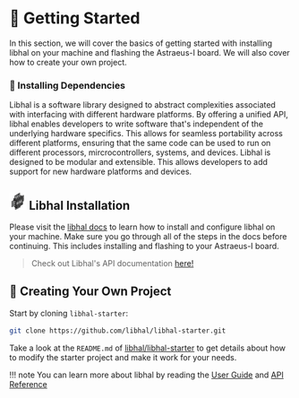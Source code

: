 # 🚀 Getting Started

In this section, we will cover the basics of getting started with installing libhal on your machine and flashing the Astraeus-I board. We will also cover how to create your own project.

### 🧰 Installing Dependencies

Libhal is a software library designed to abstract complexities associated with interfacing with different hardware platforms. By offering a unified API, libhal enables developers to write software that's independent of the underlying hardware specifics. This allows for seamless portability across different platforms, ensuring that the same code can be used to run on different processors, mircrocontrollers, systems, and devices. Libhal is designed to be modular and extensible. This allows developers to add support for new hardware platforms and devices.

## <img src="../../assets/libhal.png" style="width: 30px; height: auto;"> Libhal Installation

Please visit the <a href="https://libhal.github.io/2.4/getting_started/" target="_blank">libhal docs</a>
 to learn how to install and configure libhal on your machine. Make sure you go through all of the steps in the docs before continuing. This includes installing and flashing to your Astraeus-I board.

> Check out Libhal's API documentation <a href="https://libhal.github.io/2.4/api/" target="_blank">here!</a>

## 🧱 Creating Your Own Project

Start by cloning `libhal-starter`:

```bash
git clone https://github.com/libhal/libhal-starter.git
```

Take a look at the `README.md` of
[libhal/libhal-starter](https://github.com/libhal/libhal-starter) to get
details about how to modify the starter project and make it work for your needs.

!!! note
    You can learn more about libhal by reading the <a href="https://libhal.github.io/2.2/user_guide/fundamentals/" target="_blank">User Guide</a> and <a href="https://libhal.github.io/2.2/api/namespaces/" target="_blank">API Reference</a>